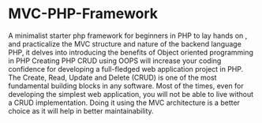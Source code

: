 # MVC-PHP-Framework
A minimalist starter php framework for beginners in PHP to lay hands on , and practicalize the MVC structure and nature of the backend language PHP, it delves into introducing the benefits of Object oriented programming in PHP Creating PHP CRUD using OOPS will increase your coding confidence for developing a full-fledged web application project in PHP. The Create, Read, Update and Delete (CRUD) is one of the most fundamental building blocks in any software. Most of the times, even for developing the simplest web application, you will not be able to live without a CRUD implementation. Doing it using the MVC architecture is a better choice as it will help in better maintainability.
